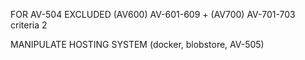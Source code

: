 FOR AV-504 EXCLUDED (AV600) AV-601-609 + (AV700) AV-701-703 criteria 2

MANIPULATE HOSTING SYSTEM (docker, blobstore,  AV-505) 